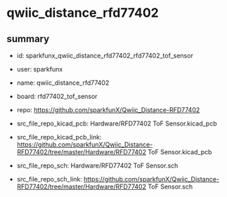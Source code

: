 # qwiic_distance_rfd77402
 
## summary 
* id: sparkfunx_qwiic_distance_rfd77402_rfd77402_tof_sensor
* user: sparkfunx
* name: qwiic_distance_rfd77402
* board: rfd77402_tof_sensor
* repo: https://github.com/sparkfunX/Qwiic_Distance-RFD77402
* src_file_repo_kicad_pcb: Hardware/RFD77402 ToF Sensor.kicad_pcb
* src_file_repo_kicad_pcb_link: https://github.com/sparkfunX/Qwiic_Distance-RFD77402/tree/master/Hardware/RFD77402 ToF Sensor.kicad_pcb


* src_file_repo_sch: Hardware/RFD77402 ToF Sensor.sch
* src_file_repo_sch_link: https://github.com/sparkfunX/Qwiic_Distance-RFD77402/tree/master/Hardware/RFD77402 ToF Sensor.sch






